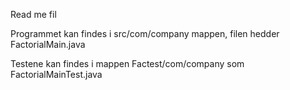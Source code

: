 Read me fil


Programmet kan findes i src/com/company mappen, filen hedder FactorialMain.java


Testene kan findes i mappen Factest/com/company som FactorialMainTest.java
